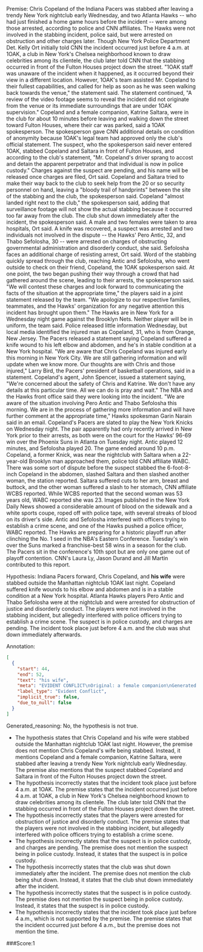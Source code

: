 
Premise:
Chris Copeland of the Indiana Pacers was stabbed after leaving a trendy New York nightclub early Wednesday, and two Atlanta Hawks -- who had just finished a home game hours before the incident -- were among those arrested, according to police and CNN affiliates. The Hawks were not involved in the stabbing incident, police said, but were arrested on obstruction and other charges later. Though New York Police Department Det. Kelly Ort initially told CNN the incident occurred just before 4 a.m. at 1OAK, a club in New York's Chelsea neighborhood known to draw celebrities among its clientele, the club later told CNN that the stabbing occurred in front of the Fulton Houses project down the street. "1OAK staff was unaware of the incident when it happened, as it occurred beyond their view in a different location. However, 1OAK's team assisted Mr. Copeland to their fullest capabilities, and called for help as soon as he was seen walking back towards the venue," the statement said. The statement continued, "A review of the video footage seems to reveal the incident did not originate from the venue or its immediate surroundings that are under 1OAK supervision." Copeland and a female companion, Katrine Saltara, were in the club for about 10 minutes before leaving and walking down the street toward Fulton Houses, where their car was parked, said a 1OAK spokesperson. The spokesperson gave CNN additional details on condition of anonymity because 1OAK's legal team had approved only the club's official statement. The suspect, who the spokesperson said never entered 1OAK, stabbed Copeland and Saltara in front of Fulton Houses, and according to the club's statement, "Mr. Copeland's driver sprang to accost and detain the apparent perpetrator and that individual is now in police custody." Charges against the suspect are pending, and his name will be released once charges are filed, Ort said. Copeland and Saltara tried to make their way back to the club to seek help from the 20 or so security personnel on hand, leaving a "bloody trail of handprints" between the site of the stabbing and the club, the spokesperson said. Copeland "almost landed right next to the club," the spokesperson said, adding that surveillance footage will not show the actual stabbing because it occurred too far away from the club. The club shut down immediately after the incident, the spokesperson said. A male and two females were taken to area hospitals, Ort said. A knife was recovered, a suspect was arrested and two individuals not involved in the dispute -- the Hawks' Pero Antic, 32, and Thabo Sefolosha, 30 -- were arrested on charges of obstructing governmental administration and disorderly conduct, she said. Sefolosha faces an additional charge of resisting arrest, Ort said. Word of the stabbing quickly spread through the club, reaching Antic and Sefolosha, who went outside to check on their friend, Copeland, the 1OAK spokesperson said. At one point, the two began pushing their way through a crowd that had gathered around the scene, leading to their arrests, the spokesperson said. "We will contest these charges and look forward to communicating the facts of the situation at the appropriate time," the players said in a joint statement released by the team. "We apologize to our respective families, teammates, and the Hawks' organization for any negative attention this incident has brought upon them." The Hawks are in New York for a Wednesday night game against the Brooklyn Nets. Neither player will be in uniform, the team said. Police released little information Wednesday, but local media identified the injured man as Copeland, 31, who is from Orange, New Jersey. The Pacers released a statement saying Copeland suffered a knife wound to his left elbow and abdomen, and he's in stable condition at a New York hospital. "We are aware that Chris Copeland was injured early this morning in New York City. We are still gathering information and will update when we know more. Our thoughts are with Chris and those injured," Larry Bird, the Pacers' president of basketball operations, said in a statement. Copeland's agent, John Spencer, issued a statement saying, "We're concerned about the safety of Chris and Katrine. We don't have any details at this particular time. All we can do is pray and wait." The NBA and the Hawks front office said they were looking into the incident. "We are aware of the situation involving Pero Antic and Thabo Sefolosha this morning. We are in the process of gathering more information and will have further comment at the appropriate time," Hawks spokesman Garin Narain said in an email. Copeland's Pacers are slated to play the New York Knicks on Wednesday night. The pair apparently had only recently arrived in New York prior to their arrests, as both were on the court for the Hawks' 96-69 win over the Phoenix Suns in Atlanta on Tuesday night. Antic played 12 minutes, and Sefolosha played 20. The game ended around 10 p.m. Copeland, a former Knick, was near the nightclub with Saltara when a 22-year-old Brooklyn man approached them, police told CNN affiliate WABC. There was some sort of dispute before the suspect stabbed the 6-foot-8-inch Copeland in the abdomen, slashed Saltara and then slashed another woman, the station reported. Saltara suffered cuts to her arm, breast and buttock, and the other woman suffered a slash to her stomach, CNN affiliate WCBS reported. While WCBS reported that the second woman was 53 years old, WABC reported she was 23. Images published in the New York Daily News showed a considerable amount of blood on the sidewalk and a white sports coupe, roped off with police tape, with several streaks of blood on its driver's side. Antic and Sefolosha interfered with officers trying to establish a crime scene, and one of the Hawks pushed a police officer, WABC reported. The Hawks are preparing for a historic playoff run after clinching the No. 1 seed in the NBA's Eastern Conference. Tuesday's win over the Suns marked a franchise-best 58 wins in a season for the club. The Pacers sit in the conference's 10th spot but are only one game out of playoff contention. CNN's Laura Ly, Jason Durand and Jill Martin contributed to this report.


Hypothesis:
Indiana Pacers forward, Chris Copeland, and **his wife** were stabbed outside the Manhattan nightclub 1OAK last night. Copeland suffered knife wounds to his elbow and abdomen and is in a stable condition at a New York hospital. Atlanta Hawks players Pero Antic and Thabo Sefolosha were at the nightclub and were arrested for obstruction of justice and disorderly conduct. The players were not involved in the stabbing incident, but allegedly interfered with police officers trying to establish a crime scene. The suspect is in police custody, and charges are pending. The incident took place just before 4 a.m. and the club was shut down immediately afterwards.

Annotation:
```json
[
  {
    "start": 44,
    "end": 52,
    "text": "his wife",
    "meta": "EVIDENT CONFLICT\nOriginal: a female companion\nGenerated: his wife",
    "label_type": "Evident Conflict",
    "implicit_true": false,
    "due_to_null": false
  }
]
```

Generated_reasoning:
No, the hypothesis is not true. 
- The hypothesis states that Chris Copeland and his wife were stabbed outside the Manhattan nightclub 1OAK last night. However, the premise does not mention Chris Copeland's wife being stabbed. Instead, it mentions Copeland and a female companion, Katrine Saltara, were stabbed after leaving a trendy New York nightclub early Wednesday. The premise also mentions that the suspect stabbed Copeland and Saltara in front of the Fulton Houses project down the street. 
- The hypothesis incorrectly states that the incident took place just before 4 a.m. at 1OAK. The premise states that the incident occurred just before 4 a.m. at 1OAK, a club in New York's Chelsea neighborhood known to draw celebrities among its clientele. The club later told CNN that the stabbing occurred in front of the Fulton Houses project down the street. 
- The hypothesis incorrectly states that the players were arrested for obstruction of justice and disorderly conduct. The premise states that the players were not involved in the stabbing incident, but allegedly interfered with police officers trying to establish a crime scene. 
- The hypothesis incorrectly states that the suspect is in police custody, and charges are pending. The premise does not mention the suspect being in police custody. Instead, it states that the suspect is in police custody. 
- The hypothesis incorrectly states that the club was shut down immediately after the incident. The premise does not mention the club being shut down. Instead, it states that the club shut down immediately after the incident. 
- The hypothesis incorrectly states that the suspect is in police custody. The premise does not mention the suspect being in police custody. Instead, it states that the suspect is in police custody. 
- The hypothesis incorrectly states that the incident took place just before 4 a.m., which is not supported by the premise. The premise states that the incident occurred just before 4 a.m., but the premise does not mention the time.

###Score:1
